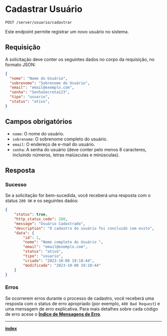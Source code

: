 # Cadastrar Usuário

`POST /server/usuario/cadastrar`

Este endpoint permite registrar um novo usuário no sistema.

## Requisição

A solicitação deve conter os seguintes dados no corpo da requisição, no formato JSON:

```json
{
  "nome": "Nome do Usuário",
  "sobrenome": "Sobrenome do Usuário",
  "email": "email@exemplo.com",
  "senha": "SenhaSecreta123",
  "tipo": "usuario",
  "status": "ativo",
}
```

## Campos obrigatórios

- `nome`: O nome do usuário.
- `sobrenome`: O sobrenome completo do usuário.
- `email`: O endereço de e-mail do usuário.
- `senha`: A senha do usuário (deve conter pelo menos 8 caracteres, incluindo números, letras maiúsculas e minúsculas).

## Resposta

### Sucesso

Se a solicitação for bem-sucedida, você receberá uma resposta com o status `200 OK` e os seguintes dados:

```json
{
    "status": true,
    "http_status_code": 200,
    "message": "Usuário Cadastrado",
    "description": "O cadastro do usuário foi concluido com exito",
    "data": {
        "id": 1,
        "nome": "Nome completo do Usuário ",
        "email": "email@exemplo.com",
        "status": "ativo",
        "tipo": "usuario",
        "criado": "2023-10-08 19:10:44",
        "modificado": "2023-10-08 19:10:44"
    }
}
```

### Erros

Se ocorrerem erros durante o processo de cadastro, você receberá uma resposta com o status de erro apropriado (por exemplo, `400 Bad Request`) e uma mensagem de erro explicativa.
Para mais detalhes sobre cada código de erro acese o [**Índice de Mensagens de Erro**](/docs/markdown/errors/index.md).

---
[**index**](/docs/markdown/endpoints/usuario.md)

